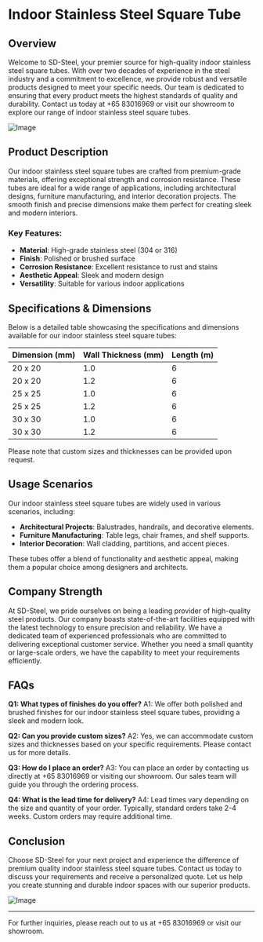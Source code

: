 # Indoor Stainless Steel Square Tube

## Overview
Welcome to SD-Steel, your premier source for high-quality indoor stainless steel square tubes. With over two decades of experience in the steel industry and a commitment to excellence, we provide robust and versatile products designed to meet your specific needs. Our team is dedicated to ensuring that every product meets the highest standards of quality and durability. Contact us today at +65 83016969 or visit our showroom to explore our range of indoor stainless steel square tubes.

![Image](https://github.com/user-attachments/assets/2567258e-e124-4816-932d-1809bd27ef0b)

## Product Description
Our indoor stainless steel square tubes are crafted from premium-grade materials, offering exceptional strength and corrosion resistance. These tubes are ideal for a wide range of applications, including architectural designs, furniture manufacturing, and interior decoration projects. The smooth finish and precise dimensions make them perfect for creating sleek and modern interiors.

### Key Features:
- **Material**: High-grade stainless steel (304 or 316)
- **Finish**: Polished or brushed surface
- **Corrosion Resistance**: Excellent resistance to rust and stains
- **Aesthetic Appeal**: Sleek and modern design
- **Versatility**: Suitable for various indoor applications

## Specifications & Dimensions
Below is a detailed table showcasing the specifications and dimensions available for our indoor stainless steel square tubes:

| Dimension (mm) | Wall Thickness (mm) | Length (m) |
|----------------|---------------------|------------|
| 20 x 20        | 1.0                 | 6          |
| 20 x 20        | 1.2                 | 6          |
| 25 x 25        | 1.0                 | 6          |
| 25 x 25        | 1.2                 | 6          |
| 30 x 30        | 1.0                 | 6          |
| 30 x 30        | 1.2                 | 6          |

Please note that custom sizes and thicknesses can be provided upon request.

## Usage Scenarios
Our indoor stainless steel square tubes are widely used in various scenarios, including:

- **Architectural Projects**: Balustrades, handrails, and decorative elements.
- **Furniture Manufacturing**: Table legs, chair frames, and shelf supports.
- **Interior Decoration**: Wall cladding, partitions, and accent pieces.

These tubes offer a blend of functionality and aesthetic appeal, making them a popular choice among designers and architects.

## Company Strength
At SD-Steel, we pride ourselves on being a leading provider of high-quality steel products. Our company boasts state-of-the-art facilities equipped with the latest technology to ensure precision and reliability. We have a dedicated team of experienced professionals who are committed to delivering exceptional customer service. Whether you need a small quantity or large-scale orders, we have the capability to meet your requirements efficiently.

## FAQs
**Q1: What types of finishes do you offer?**
A1: We offer both polished and brushed finishes for our indoor stainless steel square tubes, providing a sleek and modern look.

**Q2: Can you provide custom sizes?**
A2: Yes, we can accommodate custom sizes and thicknesses based on your specific requirements. Please contact us for more details.

**Q3: How do I place an order?**
A3: You can place an order by contacting us directly at +65 83016969 or visiting our showroom. Our sales team will guide you through the ordering process.

**Q4: What is the lead time for delivery?**
A4: Lead times vary depending on the size and quantity of your order. Typically, standard orders take 2-4 weeks. Custom orders may require additional time.

## Conclusion
Choose SD-Steel for your next project and experience the difference of premium quality indoor stainless steel square tubes. Contact us today to discuss your requirements and receive a personalized quote. Let us help you create stunning and durable indoor spaces with our superior products.

![Image](https://github.com/user-attachments/assets/2567258e-e124-4816-932d-1809bd27ef0b)

---

For further inquiries, please reach out to us at +65 83016969 or visit our showroom.